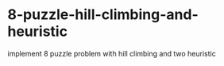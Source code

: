 # 8-puzzle-hill-climbing-and-heuristic
implement 8 puzzle problem with hill climbing and two heuristic
